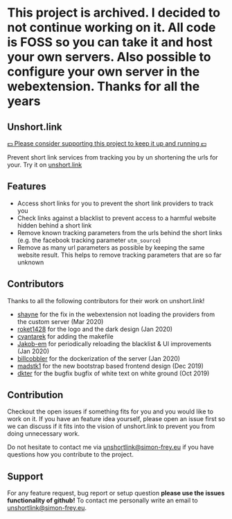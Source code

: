 # This project is archived. I decided to not continue working on it. All code is FOSS so you can take it and host your own servers. Also possible to configure your own server in the webextension. Thanks for all the years


## Unshort.link

[💵 Please consider supporting this project to keep it up and running 💵](https://gum.co/unshortlink)


Prevent short link services from tracking you by un shortening the urls for your. Try it on [unshort.link](https://unshort.link)

## Features

- Access short links for you to prevent the short link providers to track you
- Check links against a blacklist to prevent access to a harmful website hidden behind a short link
- Remove known tracking parameters from the urls behind the short links (e.g. the facebook tracking parameter `utm_source`)
- Remove as many url parameters as possible by keeping the same website result. This helps to remove tracking parameters that are so far unknown

## Contributors

Thanks to all the following contributors for their work on unshort.link!

- [shayne](https://github.com/shayne) for the fix in the webextension not loading the providers from the custom server (Mar 2020)
- [roket1428](https://github.com/roket1428) for the logo and the dark design (Jan 2020)
- [cyantarek](https://github.com/cyantarek) for adding the makefile 
- [Jakob-em](https://github.com/Jakob-em) for periodically reloading the blacklist & UI improvements (Jan 2020)
- [billcobbler](https://github.com/billcobbler) for the dockerization of the server (Jan 2020)
- [madstk1](https://github.com/madstk1) for the new bootstrap based frontend design (Dec 2019)
- [dkter](https://github.com/dkter) for the bugfix bugfix of white text on white ground (Oct 2019)

## Contribution

Checkout the open issues if something fits for you and you would like to work on it. 
If you have an feature idea yourself, please open an issue first so we can discuss if it fits into the vision of unshort.link to prevent you from doing unnecessary work.

Do not hesitate to contact me via [unshortlink@simon-frey.eu](mailto:unshortlink@simon-frey.eu) if you have questions how you contribute to the project.

## Support

For any feature request, bug report or setup question **please use the issues functionality of github!** To contact me personally
write an email to [unshortlink@simon-frey.eu](mailto:unshortlink@simon-frey.eu).
